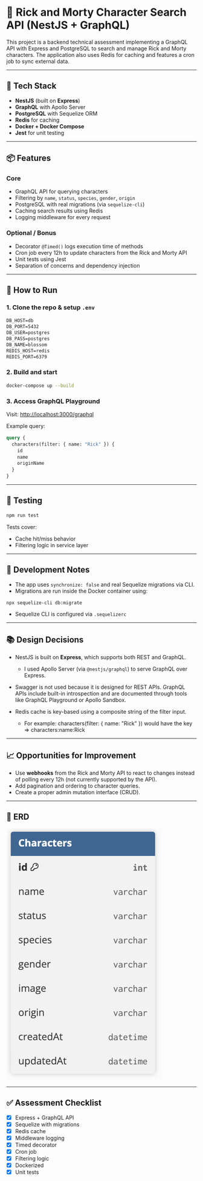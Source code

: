 # 🌌 Rick and Morty Character Search API (NestJS + GraphQL)

This project is a backend technical assessment implementing a GraphQL API with Express and PostgreSQL to search and manage Rick and Morty characters. The application also uses Redis for caching and features a cron job to sync external data.

---

## 🚀 Tech Stack

- **NestJS** (built on **Express**)
- **GraphQL** with Apollo Server
- **PostgreSQL** with Sequelize ORM
- **Redis** for caching
- **Docker + Docker Compose**
- **Jest** for unit testing

---

## 📦 Features

### Core

- GraphQL API for querying characters
- Filtering by `name`, `status`, `species`, `gender`, `origin`
- PostgreSQL with real migrations (via `sequelize-cli`)
- Caching search results using Redis
- Logging middleware for every request

### Optional / Bonus

- Decorator `@Timed()` logs execution time of methods
- Cron job every 12h to update characters from the Rick and Morty API
- Unit tests using Jest
- Separation of concerns and dependency injection

---

## 🧪 How to Run

### 1. Clone the repo & setup `.env`

```
DB_HOST=db
DB_PORT=5432
DB_USER=postgres
DB_PASS=postgres
DB_NAME=blossom
REDIS_HOST=redis
REDIS_PORT=6379
```

### 2. Build and start

```bash
docker-compose up --build
```

### 3. Access GraphQL Playground

Visit: [http://localhost:3000/graphql](http://localhost:3000/graphql)

Example query:

```graphql
query {
  characters(filter: { name: "Rick" }) {
    id
    name
    originName
  }
}
```

---

## 🧪 Testing

```bash
npm run test
```

Tests cover:

- Cache hit/miss behavior
- Filtering logic in service layer

---

## 🧠 Development Notes

- The app uses `synchronize: false` and real Sequelize migrations via CLI.
- Migrations are run inside the Docker container using:

```bash
npx sequelize-cli db:migrate
```

- Sequelize CLI is configured via `.sequelizerc`

---

## 📚 Design Decisions

- NestJS is built on **Express**, which supports both REST and GraphQL.
  - I used Apollo Server (via `@nestjs/graphql`) to serve GraphQL over Express.

- Swagger is not used because it is designed for REST APIs. GraphQL APIs include built-in introspection and are documented through tools like GraphQL Playground or Apollo Sandbox.
- Redis cache is key-based using a composite string of the filter input.
  - For example: characters(filter: { name: "Rick" }) would have the key => characters:name:Rick

---

## 📈 Opportunities for Improvement

- Use **webhooks** from the Rick and Morty API to react to changes instead of polling every 12h (not currently supported by the API).
- Add pagination and ordering to character queries.
- Create a proper admin mutation interface (CRUD).

---

## 🧩 ERD

![ERD](./assets/erd.png)

---

## ✅ Assessment Checklist

- [x] Express + GraphQL API
- [x] Sequelize with migrations
- [x] Redis cache
- [x] Middleware logging
- [x] Timed decorator
- [x] Cron job
- [x] Filtering logic
- [x] Dockerized
- [x] Unit tests

